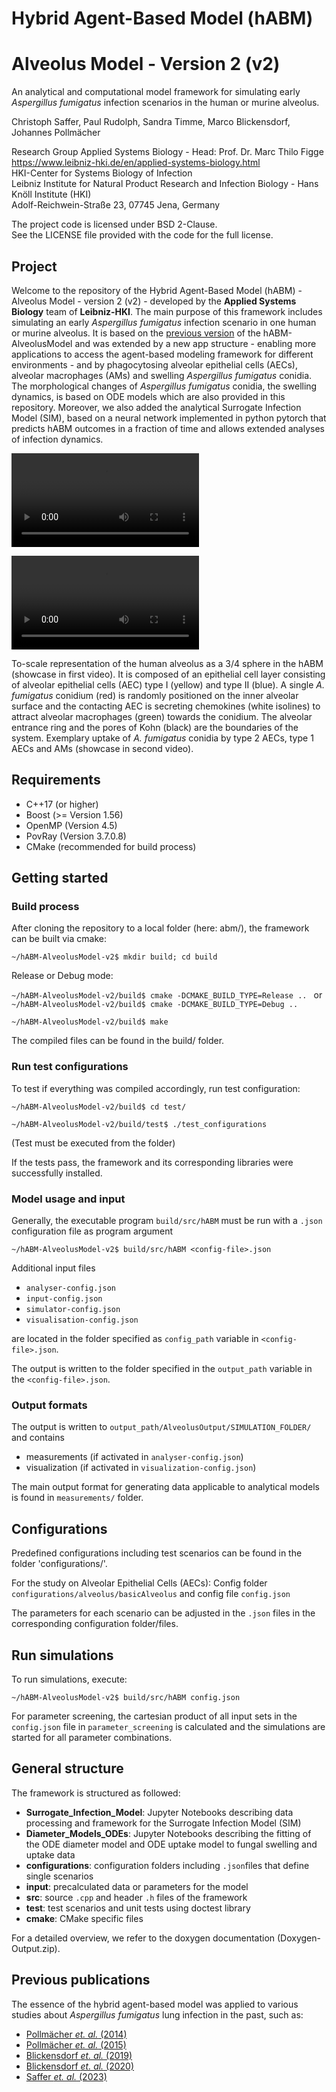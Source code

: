 # Hybrid Agent-Based Model (hABM) 
# Alveolus Model - Version 2 (v2)

An analytical and computational model framework for simulating early *Aspergillus fumigatus* infection scenarios in the human or murine alveolus.

Christoph Saffer, Paul Rudolph, Sandra Timme, Marco Blickensdorf, Johannes Pollmächer

Research Group Applied Systems Biology - Head: Prof. Dr. Marc Thilo Figge\
https://www.leibniz-hki.de/en/applied-systems-biology.html \
HKI-Center for Systems Biology of Infection\
Leibniz Institute for Natural Product Research and Infection Biology - Hans Knöll Institute (HKI)\
Adolf-Reichwein-Straße 23, 07745 Jena, Germany

The project code is licensed under BSD 2-Clause.\
See the LICENSE file provided with the code for the full license.

## Project

Welcome to the repository of the Hybrid Agent-Based Model (hABM) - Alveolus Model - version 2 (v2) - developed by the **Applied Systems Biology** team of **Leibniz-HKI**.
The main purpose of this framework includes simulating an early *Aspergillus fumigatus* infection scenario in one human or murine alveolus. 
It is based on the [previous version](https://github.com/applied-systems-biology/hABM-AlveolusModel) of the hABM-AlveolusModel and was extended by a new app structure - 
enabling more applications to access the agent-based modeling framework for different environments - and by phagocytosing alveolar epithelial cells (AECs), alveolar macrophages (AMs) and swelling *Aspergillus fumigatus* conidia.
The morphological changes of *Aspergillus fumigatus* conidia, the swelling dynamics, is based on ODE models which are also provided in this repository.
Moreover, we also added the analytical Surrogate Infection Model (SIM), based on a neural network implemented in python pytorch that predicts hABM outcomes in a fraction of time and allows extended analyses of infection dynamics.

 ![](VideoS1.mp4 "To-scale representation of one human alveolus")

 ![](VideoS2.mp4 "Cellular contribution to uptake of A. fumigatus")

To-scale representation of the human alveolus as a 3/4
sphere in the hABM (showcase in first video). It is composed of an epithelial cell layer consisting of alveolar epithelial
cells (AEC) type I (yellow) and type II (blue). A single *A. fumigatus* conidium (red) is
randomly positioned on the inner alveolar surface and the contacting AEC is secreting
chemokines (white isolines) to attract alveolar macrophages (green) towards the conidium.
The alveolar entrance ring and the pores of Kohn (black) are the boundaries of the system. Exemplary uptake of 
*A. fumigatus* conidia by type 2 AECs, type 1 AECs and AMs (showcase in second video).

## Requirements
- C++17 (or higher)
- Boost (>= Version 1.56)
- OpenMP (Version 4.5)
- PovRay (Version 3.7.0.8)
- CMake (recommended for build process)

## Getting started
### Build process

After cloning the repository to a local folder (here: abm/), the framework can be built via cmake:

`~/hABM-AlveolusModel-v2$ mkdir build; cd build`

Release or Debug mode: 

`~/hABM-AlveolusModel-v2/build$ cmake -DCMAKE_BUILD_TYPE=Release .. `
or `~/hABM-AlveolusModel-v2/build$ cmake -DCMAKE_BUILD_TYPE=Debug .. `

`~/hABM-AlveolusModel-v2/build$ make `

The compiled files can be found in the build/ folder.

### Run test configurations

To test if everything was compiled accordingly, run test configuration:

`~/hABM-AlveolusModel-v2/build$ cd test/`

`~/hABM-AlveolusModel-v2/build/test$ ./test_configurations`

(Test must be executed from the folder)

If the tests pass, the framework and its corresponding libraries were successfully installed.

### Model usage and input

Generally, the executable program `build/src/hABM` must be run with a `.json` configuration file as program argument

`~/hABM-AlveolusModel-v2$ build/src/hABM <config-file>.json` 

Additional input files 
- `analyser-config.json`
- `input-config.json`
- `simulator-config.json`
- `visualisation-config.json`

are located in the folder specified as `config_path` variable in `<config-file>.json`.

The output is written to the folder specified in the `output_path` variable in the `<config-file>.json`. 

### Output formats

The output is written to `output_path/AlveolusOutput/SIMULATION_FOLDER/` and contains
- measurements (if activated in `analyser-config.json`)
- visualization (if activated in `visualization-config.json`)

The main output format for generating data applicable to analytical models is found in `measurements/` folder.

## Configurations

Predefined configurations including test scenarios can be found in the folder 'configurations/'. 

For the study on Alveolar Epithelial Cells (AECs): Config folder `configurations/alveolus/basicAlveolus` and config file `config.json`

The parameters for each scenario can be adjusted in the `.json` files in the corresponding configuration folder/files.

## Run simulations 

To run simulations, execute: 

`~/hABM-AlveolusModel-v2$ build/src/hABM config.json`

For parameter screening, the cartesian product of all input sets in the `config.json` file in `parameter_screening` is calculated and the simulations are started for all parameter combinations.

## General structure
The framework is structured as followed:

- **Surrogate_Infection_Model**: Jupyter Notebooks describing data processing and framework for the Surrogate Infection Model (SIM) 
- **Diameter_Models_ODEs**: Jupyter Notebooks describing the fitting of the ODE diameter model and ODE uptake model to fungal swelling and uptake data
- **configurations**: configuration folders including `.json`files that define single scenarios
- **input**: precalculated data or parameters for the model
- **src**: source `.cpp` and header `.h` files of the framework
- **test**: test scenarios and unit tests using doctest library
- **cmake**: CMake specific files

For a detailed overview, we refer to the doxygen documentation (Doxygen-Output.zip).

## Previous publications

The essence of the hybrid agent-based model was applied to various studies about *Aspergillus fumigatus* lung infection in the past, such as:
- [Pollmächer *et. al.* (2014)](https://journals.plos.org/plosone/article?id=10.1371/journal.pone.0111630)
- [Pollmächer *et. al.* (2015)](https://www.frontiersin.org/articles/10.3389/fmicb.2015.00503/)
- [Blickensdorf *et. al.* (2019)](https://www.frontiersin.org/articles/10.3389/fimmu.2019.00142/)
- [Blickensdorf *et. al.* (2020)](https://www.frontiersin.org/articles/10.3389/fmicb.2020.01951/)
- [Saffer *et. al.* (2023)](https://www.nature.com/articles/s41540-023-00272-x)
